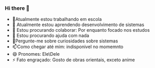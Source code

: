 ### Hi there 👋

- 🔭Atualmente estou trabalhando em escola
- 🌱 Atualmente estou aprendendo desenvolvimento de sistemas
- 👯 Estou procurando colaborar: Por enquanto focado nos estudos
- 🤔 Estou procurando ajuda com nada 
- 💬Pergunte-me sobre curiosidades sobre sistemas 
- 📫Como chegar até mim: indisponivel no momemnto 
- 😄 Pronomes: Ele\Dele
- ⚡ Fato engraçado: Gosto de obras orientais, exceto anime
